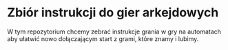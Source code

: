 # Zbiór instrukcji do gier arkejdowych
W tym repozytorium chcemy zebrać instrukcje grania w gry na automatach aby ułatwić nowo dołączającym start z grami, które znamy i lubimy.

